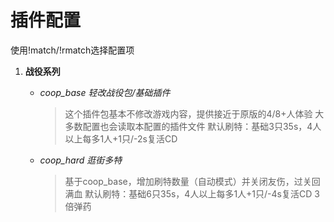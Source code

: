 # 插件配置

使用!match/!rmatch选择配置项

1. **战役系列**
   * *coop_base 轻改战役包/基础插件*
      > 这个插件包基本不修改游戏内容，提供接近于原版的4/8+人体验
      > 大多数配置也会读取本配置的插件文件
      > 默认刷特：基础3只35s，4人以上每多1人+1只/-2s复活CD

    
   * *coop_hard 逛街多特*
      > 基于coop_base，增加刷特数量（自动模式）并关闭友伤，过关回满血
      > 默认刷特：基础6只35s，4人以上每多1人+1只/-4s复活CD
      > 3倍弹药